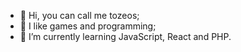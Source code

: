 - 👋 Hi, you can call me tozeos;
- 👀 I like games and programming;
- 🌱 I’m currently learning JavaScript, React and PHP.

